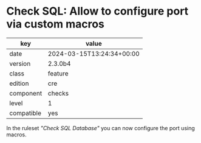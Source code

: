 [//]: # (werk v2)
# Check SQL: Allow to configure port via custom macros

key        | value
---------- | ---
date       | 2024-03-15T13:24:34+00:00
version    | 2.3.0b4
class      | feature
edition    | cre
component  | checks
level      | 1
compatible | yes

In the ruleset _"Check SQL Database"_ you can now configure the port using
macros.
